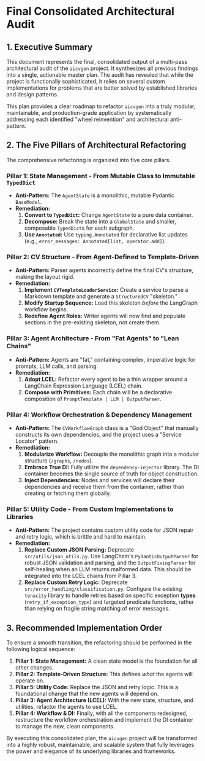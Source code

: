 # Final Consolidated Architectural Audit

## 1. Executive Summary

This document represents the final, consolidated output of a multi-pass architectural audit of the `aicvgen` project. It synthesizes all previous findings into a single, actionable master plan. The audit has revealed that while the project is functionally sophisticated, it relies on several custom implementations for problems that are better solved by established libraries and design patterns.

This plan provides a clear roadmap to refactor `aicvgen` into a truly modular, maintainable, and production-grade application by systematically addressing each identified "wheel reinvention" and architectural anti-pattern.

## 2. The Five Pillars of Architectural Refactoring

The comprehensive refactoring is organized into five core pillars.

### Pillar 1: State Management - From Mutable Class to Immutable `TypedDict`

-   **Anti-Pattern:** The `AgentState` is a monolithic, mutable Pydantic `BaseModel`.
-   **Remediation:**
    1.  **Convert to `TypedDict`:** Change `AgentState` to a pure data container.
    2.  **Decompose:** Break the state into a `GlobalState` and smaller, composable `TypedDict`s for each subgraph.
    3.  **Use `Annotated`:** Use `typing.Annotated` for declarative list updates (e.g., `error_messages: Annotated[list, operator.add]`).

### Pillar 2: CV Structure - From Agent-Defined to Template-Driven

-   **Anti-Pattern:** Parser agents incorrectly define the final CV's structure, making the layout rigid.
-   **Remediation:**
    1.  **Implement `CVTemplateLoaderService`:** Create a service to parse a Markdown template and generate a `StructuredCV` "skeleton."
    2.  **Modify Startup Sequence:** Load this skeleton *before* the LangGraph workflow begins.
    3.  **Redefine Agent Roles:** Writer agents will now find and populate sections in the pre-existing skeleton, not create them.

### Pillar 3: Agent Architecture - From "Fat Agents" to "Lean Chains"

-   **Anti-Pattern:** Agents are "fat," containing complex, imperative logic for prompts, LLM calls, and parsing.
-   **Remediation:**
    1.  **Adopt LCEL:** Refactor every agent to be a thin wrapper around a LangChain Expression Language (LCEL) chain.
    2.  **Compose with Primitives:** Each chain will be a declarative composition of `PromptTemplate | LLM | OutputParser`.

### Pillar 4: Workflow Orchestration & Dependency Management

-   **Anti-Pattern:** The `CVWorkflowGraph` class is a "God Object" that manually constructs its own dependencies, and the project uses a "Service Locator" pattern.
-   **Remediation:**
    1.  **Modularize Workflow:** Decouple the monolithic graph into a modular structure (`/graphs`, `/nodes`).
    2.  **Embrace True DI:** Fully utilize the `dependency-injector` library. The DI container becomes the single source of truth for object construction.
    3.  **Inject Dependencies:** Nodes and services will declare their dependencies and receive them from the container, rather than creating or fetching them globally.

### Pillar 5: Utility Code - From Custom Implementations to Libraries

-   **Anti-Pattern:** The project contains custom utility code for JSON repair and retry logic, which is brittle and hard to maintain.
-   **Remediation:**
    1.  **Replace Custom JSON Parsing:** Deprecate `src/utils/json_utils.py`. Use LangChain's `PydanticOutputParser` for robust JSON validation and parsing, and the `OutputFixingParser` for self-healing when an LLM returns malformed data. This should be integrated into the LCEL chains from Pillar 3.
    2.  **Replace Custom Retry Logic:** Deprecate `src/error_handling/classification.py`. Configure the existing `tenacity` library to handle retries based on specific exception **types** (`retry_if_exception_type`) and targeted predicate functions, rather than relying on fragile string matching of error messages.

## 3. Recommended Implementation Order

To ensure a smooth transition, the refactoring should be performed in the following logical sequence:

1.  **Pillar 1: State Management:** A clean state model is the foundation for all other changes.
2.  **Pillar 2: Template-Driven Structure:** This defines *what* the agents will operate on.
3.  **Pillar 5: Utility Code:** Replace the JSON and retry logic. This is a foundational change that the new agents will depend on.
4.  **Pillar 3: Agent Architecture (LCEL):** With the new state, structure, and utilities, refactor the agents to use LCEL.
5.  **Pillar 4: Workflow & DI:** Finally, with all the components redesigned, restructure the workflow orchestration and implement the DI container to manage the new, clean components.

By executing this consolidated plan, the `aicvgen` project will be transformed into a highly robust, maintainable, and scalable system that fully leverages the power and elegance of its underlying libraries and frameworks.
